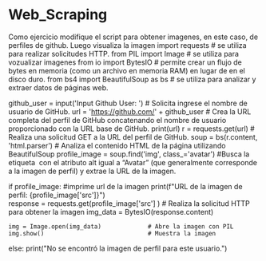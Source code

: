 # Web_Scraping
Como ejercicio modifique el script para obtener imagenes, en este caso, de perfiles de github. Luego visualiza la imagen
import requests                        # se utiliza para realizar solicitudes HTTP.
from PIL import Image                  # se utiliza para vozualizar imagenes
from io import BytesIO                 # permite crear un flujo de bytes en memoria (como un archivo en memoria RAM) en lugar de en el disco duro.
from bs4 import BeautifulSoup as bs    # se utiliza para analizar y extraer datos de páginas web.


github_user = input('Input Github User: ')        # Solicita ingrese el nombre de usuario de GitHub.
url = 'https://github.com/' + github_user          # Crea la URL completa del perfil de GitHub concatenando el nombre de usuario proporcionado con la URL base de GitHub.
print(url)
r = requests.get(url)                              # Realiza una solicitud GET a la URL del perfil de GitHub.
soup = bs(r.content, 'html.parser')                # Analiza el contenido HTML de la página utilizando BeautifulSoup
profile_image = soup.find('img', class_='avatar')  #Busca la etiqueta <img> con el atributo alt igual a “Avatar” (que generalmente corresponde a la imagen de perfil) y extrae la URL de la imagen.

if profile_image:                          #imprime url de la imagen
    print(f"URL de la imagen de perfil: {profile_image['src']}")  
    response = requests.get(profile_image['src'] )           # Realiza la solicitud HTTP para obtener la imagen
    img_data = BytesIO(response.content)

    img = Image.open(img_data)             # Abre la imagen con PIL
    img.show()                             # Muestra la imagen
else:
    print("No se encontró la imagen de perfil para este usuario.")
